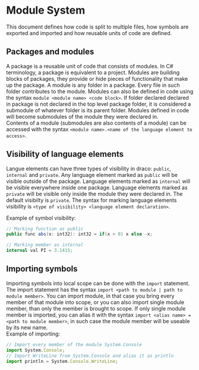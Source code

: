 # Module System
This document defines how code is split to multiple files, how symbols are exported and imported and how reusable units of code are defined.  
## Packages and modules
A package is a reusable unit of code that consists of modules. In C# terminology, a package is equivalent to a project. Modules are building blocks of packages, they provide or hide pieces of functionality that make up the package. A module is any folder in a package. Every file in such folder contributes to the module. Modules can also be defined in code using the syntax `module <module name> <code block>`.
If folder declared declared in package is not declared in the top level package folder, it is considered a submodule of whatever folder is its parent folder. Modules defined in code will become submodules of the module they were declared in.   
Contents of a module (submodules are also contents of a module) can be accessed with the syntax `<module name>.<name of the language element to access>`.
## Visibility of language elements
Langue elements can have three types of visibility in draco: `public`, `internal` and `private`.
Any language element marked as `public` will be visible outside of the package. Language elements marked as `internal` will be visible everywhere inside one package. Language elements marked as `private` will be visible only inside the module they were declared in. The default visibilty is `private`. The syntax for marking language elements visibility is `<type of visibility> <language element declaration>`.

Example of symbol visibility:
```c#
// Marking function as public
public func abs(x: int32): int32 = if(x > 0) x else -x;

// Marking member as internal
internal val PI = 3.1415;
```
## Importing symbols
Importing symbols into local scope can be done with the `import` statement. The import statement has the syntax `import <path to module | path to module member>`. You can import module, in that case you bring every member of that module into scope, or you can also import single module member, than only the member is brought to scope. If only single module member is imported, you can alias it with the syntax `import <alias name> = <path to module member>`, in such case the module member will be useable by its new name.  
Example of importing:
```js
// Import every member of the module System.Console
import System.Console;
// Import WriteLine from System.Console and alias it as println
import println = System.Console.WriteLine;
```
